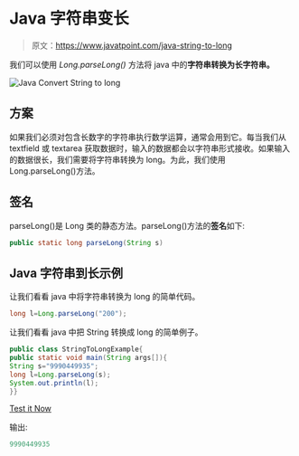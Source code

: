 # Java 字符串变长

> 原文：<https://www.javatpoint.com/java-string-to-long>

我们可以使用 *Long.parseLong()* 方法将 java 中的**字符串转换为长字符串。**

![Java Convert String to long](../img/77a90ca3490d33817bc1f717e398de4b.png)

## 方案

如果我们必须对包含长数字的字符串执行数学运算，通常会用到它。每当我们从 textfield 或 textarea 获取数据时，输入的数据都会以字符串形式接收。如果输入的数据很长，我们需要将字符串转换为 long。为此，我们使用 Long.parseLong()方法。

## 签名

parseLong()是 Long 类的静态方法。parseLong()方法的**签名**如下:

```java
public static long parseLong(String s)

```

## Java 字符串到长示例

让我们看看 java 中将字符串转换为 long 的简单代码。

```java
long l=Long.parseLong("200");

```

让我们看看 java 中把 String 转换成 long 的简单例子。

```java
public class StringToLongExample{
public static void main(String args[]){
String s="9990449935";
long l=Long.parseLong(s);
System.out.println(l);
}}

```

[Test it Now](https://www.javatpoint.com/opr/test.jsp?filename=StringToLongExample)

输出:

```java
9990449935

```